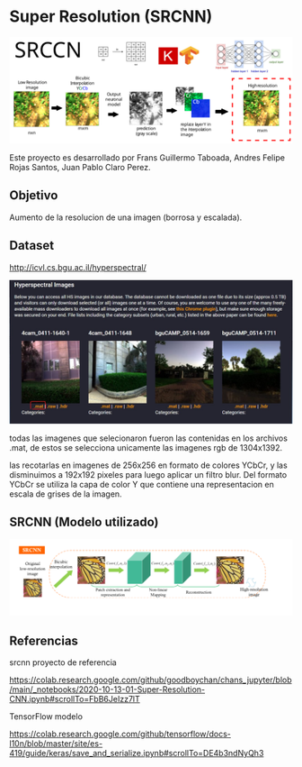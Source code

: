 # Super Resolution (SRCNN)
<img src="banner.svg" >

Este proyecto es desarrollado por Frans Guillermo Taboada, Andres Felipe Rojas Santos, Juan Pablo Claro Perez.

## Objetivo
Aumento de la resolucion de una imagen (borrosa y escalada).

## Dataset
http://icvl.cs.bgu.ac.il/hyperspectral/

![](/dataset-mat.jpg)

todas las imagenes que selecionaron fueron las contenidas en los archivos .mat, de estos se selecciona unicamente las imagenes rgb de 1304x1392.

las recotarlas en imagenes de 256x256 en formato de colores YCbCr, y las disminuimos a 192x192 pixeles para luego aplicar un filtro blur.
Del formato YCbCr se utiliza la capa de color Y que contiene una representacion en escala de grises de la imagen.

## SRCNN (Modelo utilizado)
<img src="modelo.png">

## Referencias
srcnn proyecto de referencia

https://colab.research.google.com/github/goodboychan/chans_jupyter/blob/main/_notebooks/2020-10-13-01-Super-Resolution-CNN.ipynb#scrollTo=FbB6JeIzz7lT

TensorFlow modelo

https://colab.research.google.com/github/tensorflow/docs-l10n/blob/master/site/es-419/guide/keras/save_and_serialize.ipynb#scrollTo=DE4b3ndNyQh3
